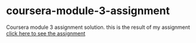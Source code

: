 # coursera-module-3-assignment
Coursera module 3 assignment solution.
this is the result of my assignment 
<a href=https://abhishekrajput-web.github.io/Coursera-module-3-assignment/>click here to see the assignment</a>
